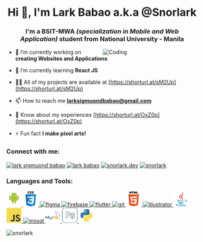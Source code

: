 <h1 align="center">Hi 👋, I'm Lark Babao a.k.a @Snorlark</h1>
<h3 align="center">I'm a BSIT-MWA <em>(specialization in Mobile and Web Application)</em> student from National University - Manila</h3>
<img align="right" alt="Coding" width="250" src="https://scontent.cdninstagram.com/v/t51.29350-15/378050672_669474794867356_3006566771973031566_n.webp?stp=dst-jpg_e35&efg=eyJ2ZW5jb2RlX3RhZyI6ImltYWdlX3VybGdlbi45NjB4OTYwLnNkci5mMjkzNTAifQ&_nc_ht=scontent.cdninstagram.com&_nc_cat=104&_nc_ohc=aO5qKTf9w7wQ7kNvgEkWI0C&edm=APs17CUBAAAA&ccb=7-5&ig_cache_key=MzE5MjIxNDczMDM2Njc4MjgyNw%3D%3D.2-ccb7-5&oh=00_AYAPlva6F6VbbAtREVULyQRZHcJbmzXlK35p898d3eXL7g&oe=66516716&_nc_sid=10d13b">

- 🔭 I’m currently working on **creating Websites and Applications**

- 🌱 I’m currently learning **React JS**

- 👨‍💻 All of my projects are available at [https://shorturl.at/sM2Up](https://shorturl.at/sM2Up)

- 📫 How to reach me **larksigmuondbabao@gmail.com**

- 📄 Know about my experiences [https://shorturl.at/OxZ0p](https://shorturl.at/OxZ0p)

- ⚡ Fun fact **I make pixel arts!**

<h3 align="left">Connect with me:</h3>
<p align="left">
<a href="https://www.linkedin.com/in/lark-sigmuond-babao-9a8a012b2/" target="_blank"><img align="center" src="https://raw.githubusercontent.com/rahuldkjain/github-profile-readme-generator/master/src/images/icons/Social/linked-in-alt.svg" alt="lark sigmuond babao" height="30" width="40" /></a>
<a href="https://fb.com/larksigmuondbabao" target="_blank"><img align="center" src="https://raw.githubusercontent.com/rahuldkjain/github-profile-readme-generator/master/src/images/icons/Social/facebook.svg" alt="lark babao" height="30" width="40" /></a>
<a href="https://instagram.com/snorlark.dev" target="_blank"><img align="center" src="https://raw.githubusercontent.com/rahuldkjain/github-profile-readme-generator/master/src/images/icons/Social/instagram.svg" alt="snorlark.dev" height="30" width="40" /></a>
<a href="https://discord.gg/snorlark" target="_blank"><img align="center" src="https://raw.githubusercontent.com/rahuldkjain/github-profile-readme-generator/master/src/images/icons/Social/discord.svg" alt="snorlark" height="30" width="40" /></a>
</p>

<h3 align="left">Languages and Tools:</h3>
<p align="left"> <a href="https://developer.android.com" target="_blank" rel="noreferrer"> <img src="https://raw.githubusercontent.com/devicons/devicon/master/icons/android/android-original-wordmark.svg" alt="android" width="40" height="40"/> </a> <a href="https://www.w3schools.com/css/" target="_blank" rel="noreferrer"> <img src="https://raw.githubusercontent.com/devicons/devicon/master/icons/css3/css3-original-wordmark.svg" alt="css3" width="40" height="40"/> </a> <a href="https://www.figma.com/" target="_blank" rel="noreferrer"> <img src="https://www.vectorlogo.zone/logos/figma/figma-icon.svg" alt="figma" width="40" height="40"/> </a> <a href="https://firebase.google.com/" target="_blank" rel="noreferrer"> <img src="https://www.vectorlogo.zone/logos/firebase/firebase-icon.svg" alt="firebase" width="40" height="40"/> </a> <a href="https://flutter.dev" target="_blank" rel="noreferrer"> <img src="https://www.vectorlogo.zone/logos/flutterio/flutterio-icon.svg" alt="flutter" width="40" height="40"/> </a> <a href="https://git-scm.com/" target="_blank" rel="noreferrer"> <img src="https://www.vectorlogo.zone/logos/git-scm/git-scm-icon.svg" alt="git" width="40" height="40"/> </a> <a href="https://www.w3.org/html/" target="_blank" rel="noreferrer"> <img src="https://raw.githubusercontent.com/devicons/devicon/master/icons/html5/html5-original-wordmark.svg" alt="html5" width="40" height="40"/> </a> <a href="https://www.adobe.com/in/products/illustrator.html" target="_blank" rel="noreferrer"> <img src="https://www.vectorlogo.zone/logos/adobe_illustrator/adobe_illustrator-icon.svg" alt="illustrator" width="40" height="40"/> </a> <a href="https://www.java.com" target="_blank" rel="noreferrer"> <img src="https://raw.githubusercontent.com/devicons/devicon/master/icons/java/java-original.svg" alt="java" width="40" height="40"/> </a> <a href="https://developer.mozilla.org/en-US/docs/Web/JavaScript" target="_blank" rel="noreferrer"> <img src="https://raw.githubusercontent.com/devicons/devicon/master/icons/javascript/javascript-original.svg" alt="javascript" width="40" height="40"/> </a> <a href="https://www.microsoft.com/en-us/sql-server" target="_blank" rel="noreferrer"> <img src="https://www.svgrepo.com/show/303229/microsoft-sql-server-logo.svg" alt="mssql" width="40" height="40"/> </a> <a href="https://www.mysql.com/" target="_blank" rel="noreferrer"> <img src="https://raw.githubusercontent.com/devicons/devicon/master/icons/mysql/mysql-original-wordmark.svg" alt="mysql" width="40" height="40"/> </a> <a href="https://www.photoshop.com/en" target="_blank" rel="noreferrer"> <img src="https://raw.githubusercontent.com/devicons/devicon/master/icons/photoshop/photoshop-line.svg" alt="photoshop" width="40" height="40"/> </a> <a href="https://www.python.org" target="_blank" rel="noreferrer"> <img src="https://raw.githubusercontent.com/devicons/devicon/master/icons/python/python-original.svg" alt="python" width="40" height="40"/> </a> </p>

<p><img align="center" src="https://github-readme-stats.vercel.app/api/top-langs?username=snorlark&show_icons=true&locale=en&layout=compact" alt="snorlark" /></p>
